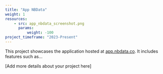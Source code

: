 ```yaml
---
title: "App NBData"
weight: 1
resources:
    - src: app_nbdata_screenshot.png
      params:
          weight: -100
project_timeframe: "2023-Present"
---
```


This project showcases the application hosted at [app.nbdata.co](https://app.nbdata.co). It includes features such as...

[Add more details about your project here]